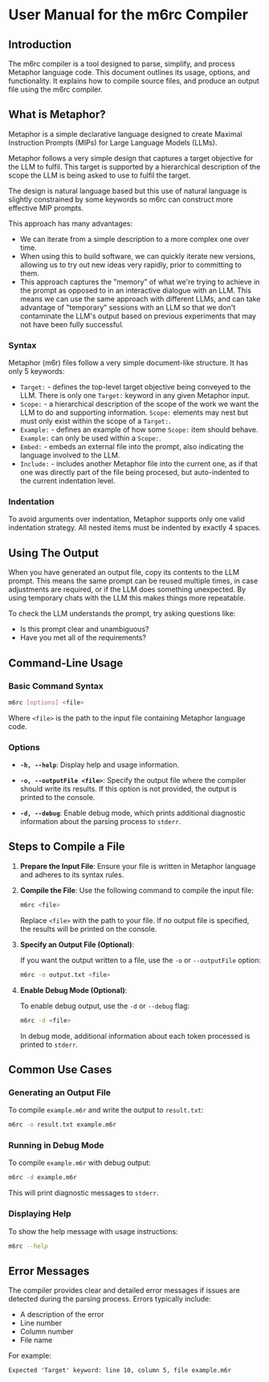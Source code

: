 # **User Manual for the m6rc Compiler**

## **Introduction**
The m6rc compiler is a tool designed to parse, simplify, and process Metaphor language code.  This document outlines
its usage, options, and functionality.  It explains how to compile source files, and produce an output file using the
m6rc compiler.

## What is Metaphor?

Metaphor is a simple declarative language designed to create Maximal Instruction Prompts (MIPs) for Large Language
Models (LLMs).

Metaphor follows a very simple design that captures a target objective for the LLM to fulfil.  This target is supported by a
hierarchical description of the scope the LLM is being asked to use to fulfil the target.

The design is natural language based but this use of natural language is slightly constrained by some keywords so m6rc can
construct more effective MIP prompts.

This approach has many advantages:

- We can iterate from a simple description to a more complex one over time.
- When using this to build software, we can quickly iterate new versions, allowing us to try out new ideas very rapidly,
  prior to committing to them.
- This approach captures the "memory" of what we're trying to achieve in the prompt as opposed to in an interactive dialogue
  with an LLM.  This means we can use the same approach with different LLMs, and can take advantage of "temporary" sessions
  with an LLM so that we don't contaminate the LLM's output based on previous experiments that may not have been fully
  successful.

### Syntax

Metaphor (m6r) files follow a very simple document-like structure.  It has only 5 keywords:

- `Target:` - defines the top-level target objective being conveyed to the LLM.  There is only one `Target:` keyword
  in any given Metaphor input.
- `Scope:` - a hierarchical description of the scope of the work we want the LLM to do and supporting information.
  `Scope:` elements may nest but must only exist within the scope of a `Target:`.
- `Example:` - defines an example of how some `Scope:` item should behave.  `Example:` can only be used within a `Scope:`.
- `Embed:` - embeds an external file into the prompt, also indicating the language involved to the LLM.
- `Include:` - includes another Metaphor file into the current one, as if that one was directly part of the file being
  procesed, but auto-indented to the current indentation level.

### Indentation

To avoid arguments over indentation, Metaphor supports only one valid indentation strategy.  All nested items must be
indented by exactly 4 spaces.

## Using The Output

When you have generated an output file, copy its contents to the LLM prompt.  This means the same prompt can be reused
multiple times, in case adjustments are required, or if the LLM does something unexpected.  By using temporary chats with the
LLM this makes things more repeatable.

To check the LLM understands the prompt, try asking questions like:

- Is this prompt clear and unambiguous?
- Have you met all of the requirements?

## Command-Line Usage

### Basic Command Syntax

```bash
m6rc [options] <file>
```

Where `<file>` is the path to the input file containing Metaphor language code.

### Options

- **`-h, --help`**: Display help and usage information.
  
- **`-o, --outputFile <file>`**: Specify the output file where the compiler should write its results. If this option is not provided, the output is printed to the console.

- **`-d, --debug`**: Enable debug mode, which prints additional diagnostic information about the parsing process to `stderr`.

## Steps to Compile a File

1. **Prepare the Input File**: Ensure your file is written in Metaphor language and adheres to its syntax rules.
   
2. **Compile the File**: Use the following command to compile the input file:

   ```bash
   m6rc <file>
   ```

   Replace `<file>` with the path to your file. If no output file is specified, the results will be printed on the console.

3. **Specify an Output File (Optional)**:

   If you want the output written to a file, use the `-o` or `--outputFile` option:

   ```bash
   m6rc -o output.txt <file>
   ```

4. **Enable Debug Mode (Optional)**:

   To enable debug output, use the `-d` or `--debug` flag:

   ```bash
   m6rc -d <file>
   ```

   In debug mode, additional information about each token processed is printed to `stderr`.

## Common Use Cases

### Generating an Output File

To compile `example.m6r` and write the output to `result.txt`:

```bash
m6rc -o result.txt example.m6r
```

### Running in Debug Mode

To compile `example.m6r` with debug output:

```bash
m6rc -d example.m6r
```

This will print diagnostic messages to `stderr`.

### Displaying Help

To show the help message with usage instructions:

```bash
m6rc --help
```

## Error Messages

The compiler provides clear and detailed error messages if issues are detected during the parsing process. Errors typically include:
- A description of the error
- Line number
- Column number
- File name

For example:
```
Expected 'Target' keyword: line 10, column 5, file example.m6r
```
